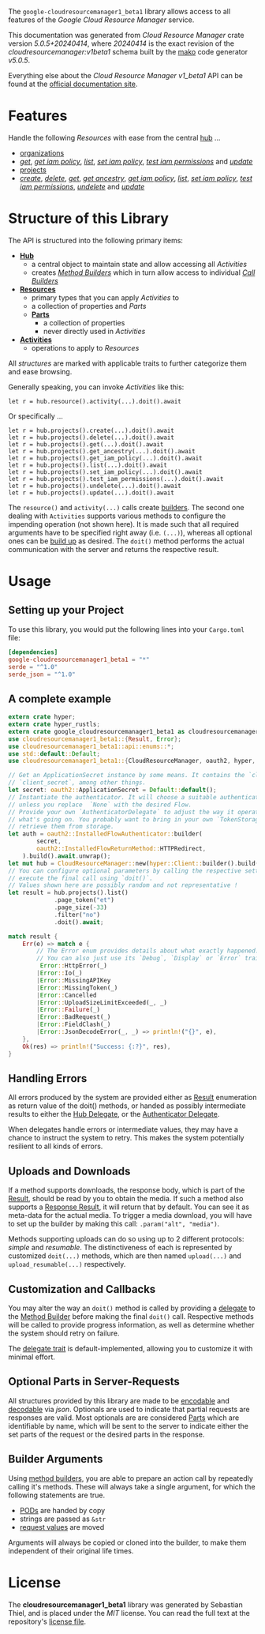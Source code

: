 <!---
DO NOT EDIT !
This file was generated automatically from 'src/generator/templates/api/README.md.mako'
DO NOT EDIT !
-->
The `google-cloudresourcemanager1_beta1` library allows access to all features of the *Google Cloud Resource Manager* service.

This documentation was generated from *Cloud Resource Manager* crate version *5.0.5+20240414*, where *20240414* is the exact revision of the *cloudresourcemanager:v1beta1* schema built by the [mako](http://www.makotemplates.org/) code generator *v5.0.5*.

Everything else about the *Cloud Resource Manager* *v1_beta1* API can be found at the
[official documentation site](https://cloud.google.com/resource-manager).
# Features

Handle the following *Resources* with ease from the central [hub](https://docs.rs/google-cloudresourcemanager1_beta1/5.0.5+20240414/google_cloudresourcemanager1_beta1/CloudResourceManager) ...

* [organizations](https://docs.rs/google-cloudresourcemanager1_beta1/5.0.5+20240414/google_cloudresourcemanager1_beta1/api::Organization)
 * [*get*](https://docs.rs/google-cloudresourcemanager1_beta1/5.0.5+20240414/google_cloudresourcemanager1_beta1/api::OrganizationGetCall), [*get iam policy*](https://docs.rs/google-cloudresourcemanager1_beta1/5.0.5+20240414/google_cloudresourcemanager1_beta1/api::OrganizationGetIamPolicyCall), [*list*](https://docs.rs/google-cloudresourcemanager1_beta1/5.0.5+20240414/google_cloudresourcemanager1_beta1/api::OrganizationListCall), [*set iam policy*](https://docs.rs/google-cloudresourcemanager1_beta1/5.0.5+20240414/google_cloudresourcemanager1_beta1/api::OrganizationSetIamPolicyCall), [*test iam permissions*](https://docs.rs/google-cloudresourcemanager1_beta1/5.0.5+20240414/google_cloudresourcemanager1_beta1/api::OrganizationTestIamPermissionCall) and [*update*](https://docs.rs/google-cloudresourcemanager1_beta1/5.0.5+20240414/google_cloudresourcemanager1_beta1/api::OrganizationUpdateCall)
* [projects](https://docs.rs/google-cloudresourcemanager1_beta1/5.0.5+20240414/google_cloudresourcemanager1_beta1/api::Project)
 * [*create*](https://docs.rs/google-cloudresourcemanager1_beta1/5.0.5+20240414/google_cloudresourcemanager1_beta1/api::ProjectCreateCall), [*delete*](https://docs.rs/google-cloudresourcemanager1_beta1/5.0.5+20240414/google_cloudresourcemanager1_beta1/api::ProjectDeleteCall), [*get*](https://docs.rs/google-cloudresourcemanager1_beta1/5.0.5+20240414/google_cloudresourcemanager1_beta1/api::ProjectGetCall), [*get ancestry*](https://docs.rs/google-cloudresourcemanager1_beta1/5.0.5+20240414/google_cloudresourcemanager1_beta1/api::ProjectGetAncestryCall), [*get iam policy*](https://docs.rs/google-cloudresourcemanager1_beta1/5.0.5+20240414/google_cloudresourcemanager1_beta1/api::ProjectGetIamPolicyCall), [*list*](https://docs.rs/google-cloudresourcemanager1_beta1/5.0.5+20240414/google_cloudresourcemanager1_beta1/api::ProjectListCall), [*set iam policy*](https://docs.rs/google-cloudresourcemanager1_beta1/5.0.5+20240414/google_cloudresourcemanager1_beta1/api::ProjectSetIamPolicyCall), [*test iam permissions*](https://docs.rs/google-cloudresourcemanager1_beta1/5.0.5+20240414/google_cloudresourcemanager1_beta1/api::ProjectTestIamPermissionCall), [*undelete*](https://docs.rs/google-cloudresourcemanager1_beta1/5.0.5+20240414/google_cloudresourcemanager1_beta1/api::ProjectUndeleteCall) and [*update*](https://docs.rs/google-cloudresourcemanager1_beta1/5.0.5+20240414/google_cloudresourcemanager1_beta1/api::ProjectUpdateCall)




# Structure of this Library

The API is structured into the following primary items:

* **[Hub](https://docs.rs/google-cloudresourcemanager1_beta1/5.0.5+20240414/google_cloudresourcemanager1_beta1/CloudResourceManager)**
    * a central object to maintain state and allow accessing all *Activities*
    * creates [*Method Builders*](https://docs.rs/google-cloudresourcemanager1_beta1/5.0.5+20240414/google_cloudresourcemanager1_beta1/client::MethodsBuilder) which in turn
      allow access to individual [*Call Builders*](https://docs.rs/google-cloudresourcemanager1_beta1/5.0.5+20240414/google_cloudresourcemanager1_beta1/client::CallBuilder)
* **[Resources](https://docs.rs/google-cloudresourcemanager1_beta1/5.0.5+20240414/google_cloudresourcemanager1_beta1/client::Resource)**
    * primary types that you can apply *Activities* to
    * a collection of properties and *Parts*
    * **[Parts](https://docs.rs/google-cloudresourcemanager1_beta1/5.0.5+20240414/google_cloudresourcemanager1_beta1/client::Part)**
        * a collection of properties
        * never directly used in *Activities*
* **[Activities](https://docs.rs/google-cloudresourcemanager1_beta1/5.0.5+20240414/google_cloudresourcemanager1_beta1/client::CallBuilder)**
    * operations to apply to *Resources*

All *structures* are marked with applicable traits to further categorize them and ease browsing.

Generally speaking, you can invoke *Activities* like this:

```Rust,ignore
let r = hub.resource().activity(...).doit().await
```

Or specifically ...

```ignore
let r = hub.projects().create(...).doit().await
let r = hub.projects().delete(...).doit().await
let r = hub.projects().get(...).doit().await
let r = hub.projects().get_ancestry(...).doit().await
let r = hub.projects().get_iam_policy(...).doit().await
let r = hub.projects().list(...).doit().await
let r = hub.projects().set_iam_policy(...).doit().await
let r = hub.projects().test_iam_permissions(...).doit().await
let r = hub.projects().undelete(...).doit().await
let r = hub.projects().update(...).doit().await
```

The `resource()` and `activity(...)` calls create [builders][builder-pattern]. The second one dealing with `Activities`
supports various methods to configure the impending operation (not shown here). It is made such that all required arguments have to be
specified right away (i.e. `(...)`), whereas all optional ones can be [build up][builder-pattern] as desired.
The `doit()` method performs the actual communication with the server and returns the respective result.

# Usage

## Setting up your Project

To use this library, you would put the following lines into your `Cargo.toml` file:

```toml
[dependencies]
google-cloudresourcemanager1_beta1 = "*"
serde = "^1.0"
serde_json = "^1.0"
```

## A complete example

```Rust
extern crate hyper;
extern crate hyper_rustls;
extern crate google_cloudresourcemanager1_beta1 as cloudresourcemanager1_beta1;
use cloudresourcemanager1_beta1::{Result, Error};
use cloudresourcemanager1_beta1::api::enums::*;
use std::default::Default;
use cloudresourcemanager1_beta1::{CloudResourceManager, oauth2, hyper, hyper_rustls, chrono, FieldMask};

// Get an ApplicationSecret instance by some means. It contains the `client_id` and
// `client_secret`, among other things.
let secret: oauth2::ApplicationSecret = Default::default();
// Instantiate the authenticator. It will choose a suitable authentication flow for you,
// unless you replace  `None` with the desired Flow.
// Provide your own `AuthenticatorDelegate` to adjust the way it operates and get feedback about
// what's going on. You probably want to bring in your own `TokenStorage` to persist tokens and
// retrieve them from storage.
let auth = oauth2::InstalledFlowAuthenticator::builder(
        secret,
        oauth2::InstalledFlowReturnMethod::HTTPRedirect,
    ).build().await.unwrap();
let mut hub = CloudResourceManager::new(hyper::Client::builder().build(hyper_rustls::HttpsConnectorBuilder::new().with_native_roots().unwrap().https_or_http().enable_http1().build()), auth);
// You can configure optional parameters by calling the respective setters at will, and
// execute the final call using `doit()`.
// Values shown here are possibly random and not representative !
let result = hub.projects().list()
             .page_token("et")
             .page_size(-33)
             .filter("no")
             .doit().await;

match result {
    Err(e) => match e {
        // The Error enum provides details about what exactly happened.
        // You can also just use its `Debug`, `Display` or `Error` traits
         Error::HttpError(_)
        |Error::Io(_)
        |Error::MissingAPIKey
        |Error::MissingToken(_)
        |Error::Cancelled
        |Error::UploadSizeLimitExceeded(_, _)
        |Error::Failure(_)
        |Error::BadRequest(_)
        |Error::FieldClash(_)
        |Error::JsonDecodeError(_, _) => println!("{}", e),
    },
    Ok(res) => println!("Success: {:?}", res),
}

```
## Handling Errors

All errors produced by the system are provided either as [Result](https://docs.rs/google-cloudresourcemanager1_beta1/5.0.5+20240414/google_cloudresourcemanager1_beta1/client::Result) enumeration as return value of
the doit() methods, or handed as possibly intermediate results to either the
[Hub Delegate](https://docs.rs/google-cloudresourcemanager1_beta1/5.0.5+20240414/google_cloudresourcemanager1_beta1/client::Delegate), or the [Authenticator Delegate](https://docs.rs/yup-oauth2/*/yup_oauth2/trait.AuthenticatorDelegate.html).

When delegates handle errors or intermediate values, they may have a chance to instruct the system to retry. This
makes the system potentially resilient to all kinds of errors.

## Uploads and Downloads
If a method supports downloads, the response body, which is part of the [Result](https://docs.rs/google-cloudresourcemanager1_beta1/5.0.5+20240414/google_cloudresourcemanager1_beta1/client::Result), should be
read by you to obtain the media.
If such a method also supports a [Response Result](https://docs.rs/google-cloudresourcemanager1_beta1/5.0.5+20240414/google_cloudresourcemanager1_beta1/client::ResponseResult), it will return that by default.
You can see it as meta-data for the actual media. To trigger a media download, you will have to set up the builder by making
this call: `.param("alt", "media")`.

Methods supporting uploads can do so using up to 2 different protocols:
*simple* and *resumable*. The distinctiveness of each is represented by customized
`doit(...)` methods, which are then named `upload(...)` and `upload_resumable(...)` respectively.

## Customization and Callbacks

You may alter the way an `doit()` method is called by providing a [delegate](https://docs.rs/google-cloudresourcemanager1_beta1/5.0.5+20240414/google_cloudresourcemanager1_beta1/client::Delegate) to the
[Method Builder](https://docs.rs/google-cloudresourcemanager1_beta1/5.0.5+20240414/google_cloudresourcemanager1_beta1/client::CallBuilder) before making the final `doit()` call.
Respective methods will be called to provide progress information, as well as determine whether the system should
retry on failure.

The [delegate trait](https://docs.rs/google-cloudresourcemanager1_beta1/5.0.5+20240414/google_cloudresourcemanager1_beta1/client::Delegate) is default-implemented, allowing you to customize it with minimal effort.

## Optional Parts in Server-Requests

All structures provided by this library are made to be [encodable](https://docs.rs/google-cloudresourcemanager1_beta1/5.0.5+20240414/google_cloudresourcemanager1_beta1/client::RequestValue) and
[decodable](https://docs.rs/google-cloudresourcemanager1_beta1/5.0.5+20240414/google_cloudresourcemanager1_beta1/client::ResponseResult) via *json*. Optionals are used to indicate that partial requests are responses
are valid.
Most optionals are are considered [Parts](https://docs.rs/google-cloudresourcemanager1_beta1/5.0.5+20240414/google_cloudresourcemanager1_beta1/client::Part) which are identifiable by name, which will be sent to
the server to indicate either the set parts of the request or the desired parts in the response.

## Builder Arguments

Using [method builders](https://docs.rs/google-cloudresourcemanager1_beta1/5.0.5+20240414/google_cloudresourcemanager1_beta1/client::CallBuilder), you are able to prepare an action call by repeatedly calling it's methods.
These will always take a single argument, for which the following statements are true.

* [PODs][wiki-pod] are handed by copy
* strings are passed as `&str`
* [request values](https://docs.rs/google-cloudresourcemanager1_beta1/5.0.5+20240414/google_cloudresourcemanager1_beta1/client::RequestValue) are moved

Arguments will always be copied or cloned into the builder, to make them independent of their original life times.

[wiki-pod]: http://en.wikipedia.org/wiki/Plain_old_data_structure
[builder-pattern]: http://en.wikipedia.org/wiki/Builder_pattern
[google-go-api]: https://github.com/google/google-api-go-client

# License
The **cloudresourcemanager1_beta1** library was generated by Sebastian Thiel, and is placed
under the *MIT* license.
You can read the full text at the repository's [license file][repo-license].

[repo-license]: https://github.com/Byron/google-apis-rsblob/main/LICENSE.md

